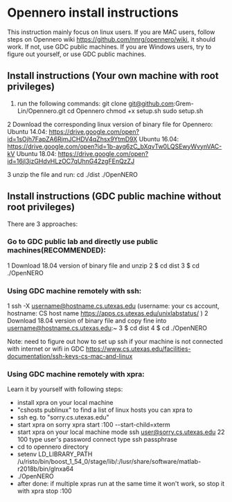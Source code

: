 # Opennero install instructions
This instruction mainly focus on linux users. If you are MAC users, follow steps on Opennero wiki https://github.com/nnrg/opennero/wiki, it should work. If not, use GDC public machines. 
If you are Windows users, try to figure out yourself, or use GDC public machines.

## Install instructions (Your own machine with root privileges)
1. run the following commands:
    git clone git@github.com:Grem-Lin/Opennero.git
    cd Opennero
    chmod +x setup.sh
    sudo setup.sh
    
2 Download the corresponding linux version of binary file for Opennero:
 Ubuntu 14.04: https://drive.google.com/open?id=1sOjh7FapZA6RjmJCHDV4qZhsx9YtmD9X
 Ubuntu 16.04: https://drive.google.com/open?id=1b-ayq6zC_bXqvTw0LQSEwyWvynVAC-kV
 Ubuntu 18.04: https://drive.google.com/open?id=16jl3jzGHdvHLzOC7qUhnG42zgFEnQzZJ

3 unzip the file and run: 
    cd ./dist 
    ./OpenNERO

## Install instructions (GDC public machine without root privileges)
There are 3 approaches:
### Go to GDC public lab and directly use public machines(RECOMMENDED):
1 Download 18.04 version of binary file and unzip
2 $ cd dist
3 $ cd ./OpenNERO

### Using GDC machine remotely with ssh:
1 ssh -X username@hostname.cs.utexas.edu (username: your cs account, hostname: CS host name https://apps.cs.utexas.edu/unixlabstatus/  )
2 Download 18.04 version of binary file and copy fine into username@hostname.cs.utexas.edu:~
3 $ cd dist
4 $ cd ./OpenNERO

Note: need to figure out how to set up ssh if your machine is not connected with internet or wifi in GDC 
https://www.cs.utexas.edu/facilities-documentation/ssh-keys-cs-mac-and-linux

### Using GDC machine remotely with xpra:
Learn it by yourself with following steps:

- install xpra on your local machine
- "cshosts publinux" to find a list of linux hosts you can xpra to
- ssh eg. to "sorry.cs.utexas.edu"
- start xpra on sorry
    xpra start :100 --start-child=xterm
- start xpra on your local machine
  mode ssh
  user@sorry.cs.utexas.edu 22 100
  type user's password
  connect
  type ssh passphrase
- cd to opennero directory
- setenv LD_LIBRARY_PATH /u/risto/bin/boost_1_54_0/stage/lib/:/lusr/share/software/matlab-r2018b/bin/glnxa64
- ./OpenNERO
- after done:
  if multiple xpras run at the same time it won't work, so stop it with
    xpra stop :100
